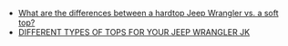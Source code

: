  - [What are the differences between a hardtop Jeep Wrangler vs. a soft top?](https://www.quora.com/What-are-the-differences-between-a-hardtop-Jeep-Wrangler-vs-a-soft-top)
 - [DIFFERENT TYPES OF TOPS FOR YOUR JEEP WRANGLER JK](http://www.extremeterrain.com/wrangler-jeep-jk-tops-buyers-guide.html)
